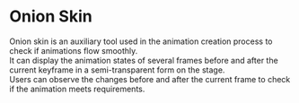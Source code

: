 # Onion Skin

Onion skin is an auxiliary tool used in the animation creation process to check if animations flow smoothly.
<br>
It can display the animation states of several frames before and after the current keyframe in a semi-transparent form on the stage.
<br>
Users can observe the changes before and after the current frame to check if the animation meets requirements.